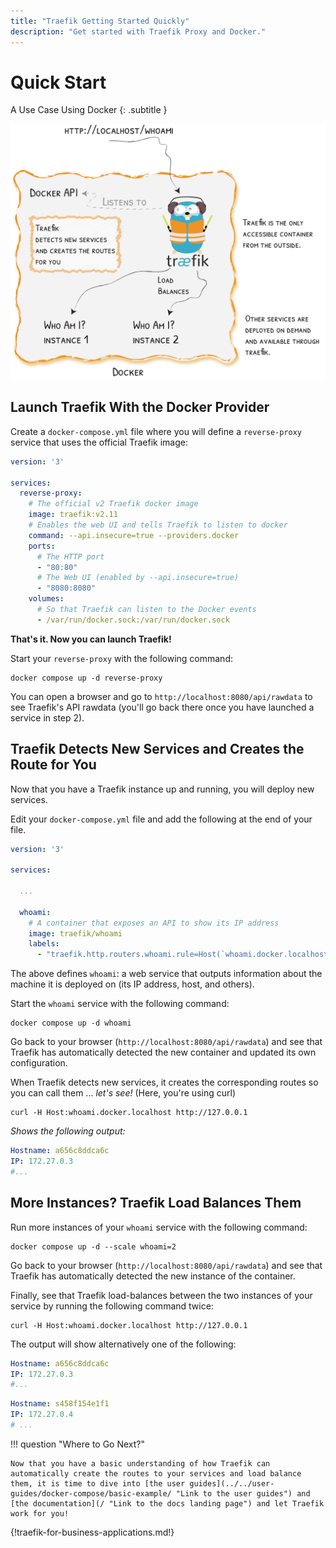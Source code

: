 ```yaml
---
title: "Traefik Getting Started Quickly"
description: "Get started with Traefik Proxy and Docker."
---
```


# Quick Start

A Use Case Using Docker
{: .subtitle }

![quickstart-diagram](../assets/img/quickstart-diagram.png)

## Launch Traefik With the Docker Provider

Create a `docker-compose.yml` file where you will define a `reverse-proxy` service that uses the official Traefik image:

```yaml
version: '3'

services:
  reverse-proxy:
    # The official v2 Traefik docker image
    image: traefik:v2.11
    # Enables the web UI and tells Traefik to listen to docker
    command: --api.insecure=true --providers.docker
    ports:
      # The HTTP port
      - "80:80"
      # The Web UI (enabled by --api.insecure=true)
      - "8080:8080"
    volumes:
      # So that Traefik can listen to the Docker events
      - /var/run/docker.sock:/var/run/docker.sock
```

**That's it. Now you can launch Traefik!**

Start your `reverse-proxy` with the following command:

```shell
docker compose up -d reverse-proxy
```

You can open a browser and go to `http://localhost:8080/api/rawdata` to see Traefik's API rawdata (you'll go back there once you have launched a service in step 2).

## Traefik Detects New Services and Creates the Route for You

Now that you have a Traefik instance up and running, you will deploy new services.

Edit your `docker-compose.yml` file and add the following at the end of your file.

```yaml
version: '3'

services:

  ...

  whoami:
    # A container that exposes an API to show its IP address
    image: traefik/whoami
    labels:
      - "traefik.http.routers.whoami.rule=Host(`whoami.docker.localhost`)"
```

The above defines `whoami`: a web service that outputs information about the machine it is deployed on (its IP address, host, and others).

Start the `whoami` service with the following command:

```shell
docker compose up -d whoami
```

Go back to your browser (`http://localhost:8080/api/rawdata`) and see that Traefik has automatically detected the new container and updated its own configuration.

When Traefik detects new services, it creates the corresponding routes so you can call them ... _let's see!_  (Here, you're using curl)

```shell
curl -H Host:whoami.docker.localhost http://127.0.0.1
```

_Shows the following output:_

```yaml
Hostname: a656c8ddca6c
IP: 172.27.0.3
#...
```

## More Instances? Traefik Load Balances Them

Run more instances of your `whoami` service with the following command:

```shell
docker compose up -d --scale whoami=2
```

Go back to your browser (`http://localhost:8080/api/rawdata`) and see that Traefik has automatically detected the new instance of the container.

Finally, see that Traefik load-balances between the two instances of your service by running the following command twice:

```shell
curl -H Host:whoami.docker.localhost http://127.0.0.1
```

The output will show alternatively one of the following:

```yaml
Hostname: a656c8ddca6c
IP: 172.27.0.3
#...
```

```yaml
Hostname: s458f154e1f1
IP: 172.27.0.4
# ...
```

!!! question "Where to Go Next?"

    Now that you have a basic understanding of how Traefik can automatically create the routes to your services and load balance them, it is time to dive into [the user guides](../../user-guides/docker-compose/basic-example/ "Link to the user guides") and [the documentation](/ "Link to the docs landing page") and let Traefik work for you!

{!traefik-for-business-applications.md!}
